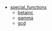 * [special_functions](README.md)
    * [betainc](betainc.md)
    * [gamma](gamma.md)
    * [gcd](gcd.md)

